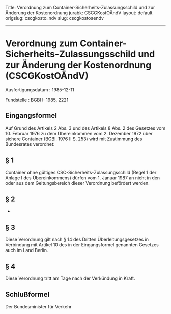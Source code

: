 Title: Verordnung zum Container-Sicherheits-Zulassungsschild und zur Änderung der
  Kostenordnung
jurabk: CSCGKostOÄndV
layout: default
origslug: cscgkosto_ndv
slug: cscgkostoaendv

---

# Verordnung zum Container-Sicherheits-Zulassungsschild und zur Änderung der Kostenordnung (CSCGKostOÄndV)

Ausfertigungsdatum
:   1985-12-11

Fundstelle
:   BGBl I: 1985, 2221



## Eingangsformel

Auf Grund des Artikels 2 Abs. 3 und des Artikels 8 Abs. 2 des Gesetzes
vom 10. Februar 1976 zu dem Übereinkommen vom 2. Dezember 1972 über
sichere Container (BGBl. 1976 II S. 253) wird mit Zustimmung des
Bundesrates verordnet:


## § 1

Container ohne gültiges CSC-Sicherheits-Zulassungsschild (Regel 1 der
Anlage I des Übereinkommens) dürfen vom 1. Januar 1987 an nicht in den
oder aus dem Geltungsbereich dieser Verordnung befördert werden.


## § 2

-


## § 3

Diese Verordnung gilt nach § 14 des Dritten Überleitungsgesetzes in
Verbindung mit Artikel 10 des in der Eingangsformel genannten Gesetzes
auch im Land Berlin.


## § 4

Diese Verordnung tritt am Tage nach der Verkündung in Kraft.


## Schlußformel

Der Bundesminister für Verkehr

